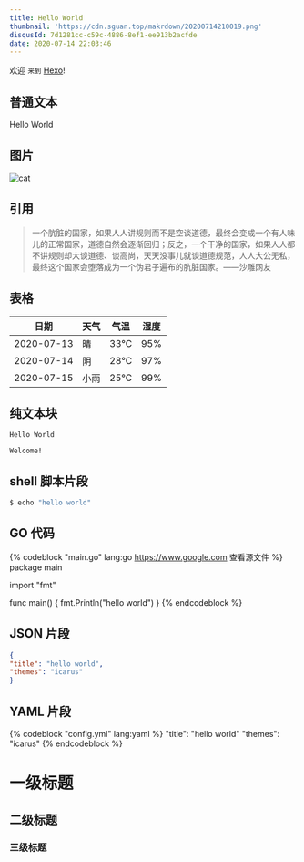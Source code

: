 ```yaml
---
title: Hello World
thumbnail: 'https://cdn.sguan.top/makrdown/20200714210019.png'
disqusId: 7d1281cc-c59c-4886-8ef1-ee913b2acfde
date: 2020-07-14 22:03:46
---
```


欢迎 `来到` [Hexo](https://hexo.io/)!

<!-- more -->

## 普通文本

Hello World

## 图片

![cat](https://cdn.sguan.top/makrdown/20200714210019.png)

## 引用

> 一个肮脏的国家，如果人人讲规则而不是空谈道德，最终会变成一个有人味儿的正常国家，道德自然会逐渐回归；反之，一个干净的国家，如果人人都不讲规则却大谈道德、谈高尚，天天没事儿就谈道德规范，人人大公无私，最终这个国家会堕落成为一个伪君子遍布的肮脏国家。——沙雕网友

## 表格

日期       |天气  | 气温  | 湿度
----------|-----|-------|----|
2020-07-13|晴  |   33℃| 95%|
2020-07-14|阴  |   28℃| 97%|
2020-07-15|小雨  |   25℃| 99%|

## 纯文本块

```text
Hello World

Welcome!
```

## shell 脚本片段

```bash
$ echo "hello world"
```

## GO 代码

{% codeblock "main.go" lang:go https://www.google.com 查看源文件 %}
package main

import "fmt"

func main() {
	fmt.Println("hello world")
}
{% endcodeblock %}

## JSON 片段

```json
{
"title": "hello world",
"themes": "icarus"
}
```

## YAML 片段

{% codeblock "config.yml" lang:yaml %}
"title": "hello world"
"themes": "icarus"
{% endcodeblock %}

# 一级标题

## 二级标题

### 三级标题